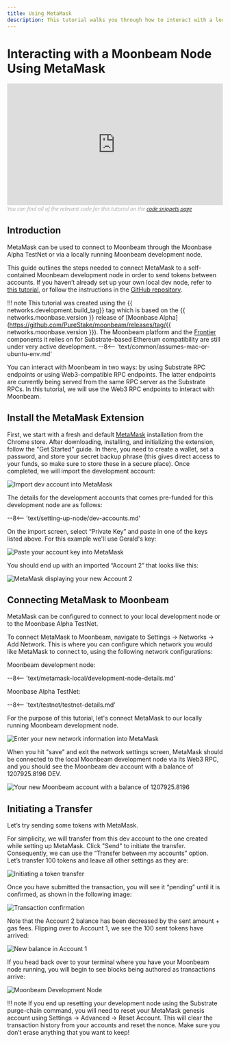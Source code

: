 ```yaml
---
title: Using MetaMask
description: This tutorial walks you through how to interact with a local Moonbeam node using a default installation of the MetaMask browser plug-in.
---
```


# Interacting with a Moonbeam Node Using MetaMask

<style>.embed-container { position: relative; padding-bottom: 56.25%; height: 0; overflow: hidden; max-width: 100%; } .embed-container iframe, .embed-container object, .embed-container embed { position: absolute; top: 0; left: 0; width: 100%; height: 100%; }</style><div class='embed-container'><iframe src='https://www.youtube.com/embed//hrpBd2-a7as' frameborder='0' allowfullscreen></iframe></div>
<style>.caption { font-family: Open Sans, sans-serif; font-size: 0.9em; color: rgba(170, 170, 170, 1); font-style: italic; letter-spacing: 0px; position: relative;}</style><div class='caption'>You can find all of the relevant code for this tutorial on the <a href="{{ config.site_url }}resources/code-snippets/">code snippets page</a></div>

## Introduction

MetaMask can be used to connect to Moonbeam through the Moonbase Alpha TestNet or via a locally running Moonbeam development node.

This guide outlines the steps needed to connect MetaMask to a self-contained Moonbeam development node in order to send tokens between accounts. If you haven’t already set up your own local dev node, refer to [this tutorial](/getting-started/local-node/setting-up-a-node/), or follow the instructions in the [GitHub repository](https://github.com/PureStake/moonbeam/).

!!! note
    This tutorial was created using the {{ networks.development.build_tag}} tag which is based on the {{ networks.moonbase.version }} release of [Moonbase Alpha](https://github.com/PureStake/moonbeam/releases/tag/{{ networks.moonbase.version }}). The Moonbeam platform and the [Frontier](https://github.com/paritytech/frontier) components it relies on for Substrate-based Ethereum compatibility are still under very active development. 
    --8<-- 'text/common/assumes-mac-or-ubuntu-env.md'

You can interact with Moonbeam in two ways: by using Substrate RPC endpoints or using Web3-compatible RPC endpoints. The latter endpoints are currently being served from the same RPC server as the Substrate RPCs. In this tutorial, we will use the Web3 RPC endpoints to interact with Moonbeam.

## Install the MetaMask Extension

First, we start with a fresh and default [MetaMask](https://metamask.io/) installation from the Chrome store. After downloading, installing, and initializing the extension, follow the "Get Started" guide. In there, you need to create a wallet, set a password, and store your secret backup phrase (this gives direct access to your funds, so make sure to store these in a secure place). Once completed, we will import the development account:

![Import dev account into MetaMask](/images/metamask/using-metamask-1.png)

The details for the development accounts that comes pre-funded for this development node are as follows:

--8<-- 'text/setting-up-node/dev-accounts.md'

On the import screen, select “Private Key” and paste in one of the keys listed above. For this example we'll use Gerald's key:

![Paste your account key into MetaMask](/images/metamask/using-metamask-2.png)

You should end up with an imported “Account 2” that looks like this:

![MetaMask displaying your new Account 2](/images/metamask/using-metamask-3.png)

## Connecting MetaMask to Moonbeam

MetaMask can be configured to connect to your local development node or to the Moonbase Alpha TestNet. 

To connect MetaMask to Moonbeam, navigate to Settings -> Networks -> Add Network. This is where you can configure which network you would like MetaMask to connect to, using the following network configurations:

Moonbeam development node:

--8<-- 'text/metamask-local/development-node-details.md'

Moonbase Alpha TestNet:

--8<-- 'text/testnet/testnet-details.md'

For the purpose of this tutorial, let's connect MetaMask to our locally running Moonbeam development node.

![Enter your new network information into MetaMask](/images/metamask/using-metamask-4.png)

When you hit "save" and exit the network settings screen, MetaMask should be connected to the local Moonbeam development node via its Web3 RPC, and you should see the Moonbeam dev account with a balance of 1207925.8196 DEV.

![Your new Moonbeam account with a balance of 1207925.8196](/images/metamask/using-metamask-5.png)

## Initiating a Transfer

Let’s try sending some tokens with MetaMask.

For simplicity, we will transfer from this dev account to the one created while setting up MetaMask. Click "Send" to initiate the transfer. Consequently, we can use the “Transfer between my accounts” option. Let’s transfer 100 tokens and leave all other settings as they are:

![Initiating a token transfer](/images/metamask/using-metamask-6.png)

Once you have submitted the transaction, you will see it “pending” until it is confirmed, as shown in the following image:

![Transaction confirmation](/images/metamask/using-metamask-7.png)

Note that the Account 2 balance has been decreased by the sent amount + gas fees. Flipping over to Account 1, we see the 100 sent tokens have arrived:

![New balance in Account 1](/images/metamask/using-metamask-8.png)

If you head back over to your terminal where you have your Moonbeam node running, you will begin to see blocks being authored as transactions arrive:

![Moonbeam Development Node](/images/metamask/using-metamask-9.png)

!!! note
    If you end up resetting your development node using the Substrate purge-chain command, you will need to reset your MetaMask genesis account using Settings -> Advanced -> Reset Account. This will clear the transaction history from your accounts and reset the nonce. Make sure you don’t erase anything that you want to keep!
 
